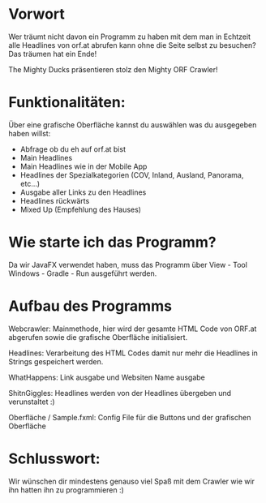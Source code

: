 # Vorwort

Wer träumt nicht davon ein Programm zu haben mit dem man in Echtzeit alle Headlines von orf.at abrufen kann ohne die Seite selbst zu besuchen?
Das träumen hat ein Ende!


The Mighty Ducks präsentieren stolz den Mighty ORF Crawler!

# Funktionalitäten:

Über eine grafische Oberfläche kannst du auswählen was du ausgegeben haben willst:

- Abfrage ob du eh auf orf.at bist
- Main Headlines
- Main Headlines wie in der Mobile App
- Headlines der Spezialkategorien (COV, Inland, Ausland, Panorama, etc...)
- Ausgabe aller Links zu den Headlines
- Headlines rückwärts
- Mixed Up (Empfehlung des Hauses)



# Wie starte ich das Programm?

Da wir JavaFX verwendet haben, muss das Programm über View - Tool Windows - Gradle - Run ausgeführt werden.


# Aufbau des Programms

Webcrawler:
Mainmethode, hier wird der gesamte HTML Code von ORF.at abgerufen sowie die grafische Oberfläche initialisiert.

Headlines:
Verarbeitung des HTML Codes damit nur mehr die Headlines in Strings gespeichert werden.

WhatHappens:
Link ausgabe und Websiten Name ausgabe

ShitnGiggles:
Headlines werden von der Headlines übergeben und verunstaltet :)


Oberfläche / Sample.fxml:
Config File für die Buttons und der grafischen Oberfläche






# Schlusswort:
Wir wünschen dir mindestens genauso viel Spaß mit dem Crawler wie wir ihn hatten ihn zu programmieren :)
